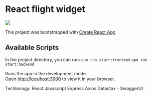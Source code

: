 # React flight widget
![](https://media.giphy.com/media/l2Sq727aE8ISW9NDO/giphy.gif)

This project was bootstrapped with [Create React App](https://github.com/facebook/create-react-app)

## Available Scripts

In the project directory, you can run:
`npm run start:frontend`
`npm run start:backend`

Runs the app in the development mode.\
Open [http://localhost:3000](http://localhost:3000) to view it in your browser.

Techlonogy:
React
Javascript
Express
Axios
Datastax - SwaggerUI


